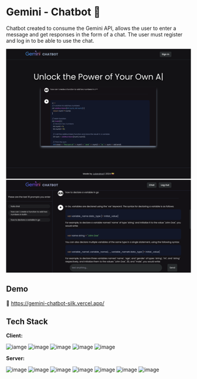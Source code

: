 
# Gemini - Chatbot 🤖

Chatbot created to consume the Gemini API, allows the user to enter a message and get responses in the form of a chat. The user must register and log in to be able to use the chat.

![image](https://raw.githubusercontent.com/julandrod/Gemini-Chatbot/main/landingpage.png)
![image](https://raw.githubusercontent.com/julandrod/Gemini-Chatbot/main/chatdemo.png)


## Demo

🔗 https://gemini-chatbot-silk.vercel.app/ 
## Tech Stack

**Client:** 

![iamge](https://img.shields.io/badge/Vite-B73BFE?style=for-the-badge&logo=vite&logoColor=FFD62E) ![image](https://img.shields.io/badge/Redux-593D88?style=for-the-badge&logo=redux&logoColor=white) ![image](https://img.shields.io/badge/React_Router-CA4245?style=for-the-badge&logo=react-router&logoColor=white) ![image](https://img.shields.io/badge/axios-671ddf?&style=for-the-badge&logo=axios&logoColor=white) ![image](https://img.shields.io/badge/formik-000?&style=for-the-badge&logo=formik&logoColor=white) 

**Server:** 

![image](https://img.shields.io/badge/Node%20js-339933?style=for-the-badge&logo=nodedotjs&logoColor=white) ![image](https://img.shields.io/badge/Express%20js-000000?style=for-the-badge&logo=express&logoColor=white) ![image](https://img.shields.io/badge/Gemini-8E75B2?style=for-the-badge&logo=googlebard&logoColor=fff) ![image](https://img.shields.io/badge/MongoDB-4EA94B?style=for-the-badge&logo=mongodb&logoColor=white) ![image](https://img.shields.io/badge/Mongoose-880000.svg?style=for-the-badge&logo=Mongoose&logoColor=white) ![image](https://img.shields.io/badge/JWT-000000?style=for-the-badge&logo=JSON%20web%20tokens&logoColor=white) ![image](https://img.shields.io/badge/Swagger-85EA2D?style=for-the-badge&logo=Swagger&logoColor=white)

